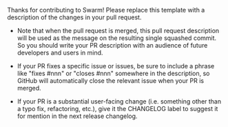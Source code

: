 Thanks for contributing to Swarm!  Please replace this template with a
description of the changes in your pull request.

- Note that when the pull request is merged, this pull request
  description will be used as the message on the resulting single
  squashed commit.  So you should write your PR description with an
  audience of future developers and users in mind.

- If your PR fixes a specific issue or issues, be sure to include a
  phrase like "fixes #nnn" or "closes #nnn" somewhere in the
  description, so GitHub will automatically close the relevant issue
  when your PR is merged.

- If your PR is a substantial user-facing change (i.e. something other
  than a typo fix, refactoring, etc.), give it the CHANGELOG label to
  suggest it for mention in the next release changelog.
